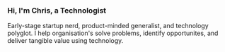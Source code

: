 ### Hi, I'm Chris, a Technologist
Early-stage startup nerd, product-minded generalist, and technology polyglot. I help organisation's solve problems, identify opportunites, and deliver tangible value using technology.
